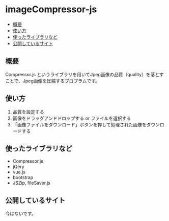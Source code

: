 # imageCompressor-js

- [概要](#概要)
- [使い方](#使い方)
- [使ったライブラリなど](#使ったライブラリなど)
- [公開しているサイト](#公開しているサイト)


## 概要

Compressor.js というライブラリを用いてJpeg画像の品質（quality）を落とすことで、Jpeg画像を圧縮するプロプラムです。


## 使い方

1. 品質を設定する
2. 画像をドラッグアンドドロップする or ファイルを選択する
2. 「画像ファイルをダウンロード」ボタンを押して処理された画像をダウンロードする


## 使ったライブラリなど

- Compressor.js
- jQery
- vue.js
- bootstrap
- JSZip, fileSaver.js


## 公開しているサイト

今はないです。